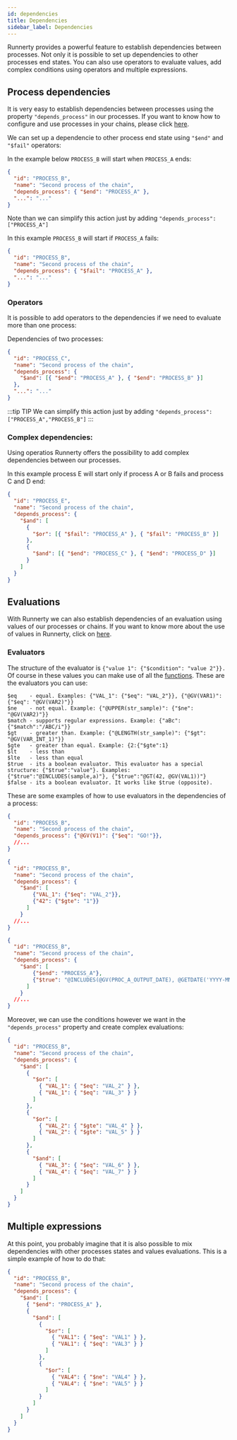 ```yaml
---
id: dependencies
title: Dependencies
sidebar_label: Dependencies
---
```


Runnerty provides a powerful feature to establish dependencies between processes. Not only it is possible to set up dependencies to other processes end states. You can also use operators to evaluate values, add complex conditions using operators and multiple expressions.

## Process dependencies

It is very easy to establish dependencies between processes using the property `"depends_process"` in our processes. If you want to know how to configure and use processes in your chains, please click [here](process.md).

We can set up a dependencie to other process end state using `"$end"` and `"$fail"` operators:

In the example below `PROCESS_B` will start when `PROCESS_A` ends:

```json
{
  "id": "PROCESS_B",
  "name": "Second process of the chain",
  "depends_process": { "$end": "PROCESS_A" },
  "...": "..."
}
```

Note than we can simplify this action just by adding `"depends_process": ["PROCESS_A"]`

In this example `PROCESS_B` will start if `PROCESS_A` fails:

```json
{
  "id": "PROCESS_B",
  "name": "Second process of the chain",
  "depends_process": { "$fail": "PROCESS_A" },
  "...": "..."
}
```

### Operators

It is possible to add operators to the dependencies if we need to evaluate more than one process:

Dependencies of two processes:

```json
{
  "id": "PROCESS_C",
  "name": "Second process of the chain",
  "depends_process": {
    "$and": [{ "$end": "PROCESS_A" }, { "$end": "PROCESS_B" }]
  },
  "...": "..."
}
```

:::tip TIP
We can simplify this action just by adding `"depends_process": ["PROCESS_A","PROCESS_B"]`
:::

### Complex dependencies:

Using operatios Runnerty offers the possibility to add complex dependencies between our processes.

In this example process E will start only if process A or B fails and process C and D end:

```json
{
  "id": "PROCESS_E",
  "name": "Second process of the chain",
  "depends_process": {
    "$and": [
      {
        "$or": [{ "$fail": "PROCESS_A" }, { "$fail": "PROCESS_B" }]
      },
      {
        "$and": [{ "$end": "PROCESS_C" }, { "$end": "PROCESS_D" }]
      }
    ]
  }
}
```

## Evaluations

With Runnerty we can also establish dependencies of an evaluation using values of our processes or chains. If you want to know more about the use of values in Runnerty, click on [here](values.md).

### Evaluators

The structure of the evaluator is `{"value 1": {"$condition": "value 2"}}.`
Of course in these values you can make use of all the [functions](functions.md).
These are the evaluators you can use:

```
$eq    - equal. Examples: {"VAL_1": {"$eq": "VAL_2"}}, {"@GV(VAR1)": {"$eq": "@GV(VAR2)"}}
$ne    - not equal. Example: {"@UPPER(str_sample)": {"$ne": "@GV(VAR2)"}}
$match - supports regular expressions. Example: {"aBc":{"$match":"/ABC/i"}}
$gt    - greater than. Example: {"@LENGTH(str_sample)": {"$gt": "@GV(VAR_INT_1)"}}
$gte   - greater than equal. Example: {2:{"$gte":1}
$lt    - less than
$lte   - less than equal
$true  - its a boolean evaluator. This evaluator has a special structure: {"$true":"value"}. Examples: {"$true":"@INCLUDES(sample,a)"}, {"$true":"@GT(42, @GV(VAL1))"}
$false - its a boolean evaluator. It works like $true (opposite).
```

These are some examples of how to use evaluators in the dependencies of a process:

```json
{
  "id": "PROCESS_B",
  "name": "Second process of the chain",
  "depends_process": {"@GV(V1)": {"$eq": "GO!"}},
  //...
}
```

```json
{
  "id": "PROCESS_B",
  "name": "Second process of the chain",
  "depends_process": {
    "$and": [
        {"VAL_1": {"$eq": "VAL_2"}},
        {"42": {"$gte": "1"}}
      ]
    }
  //...
}
```

```json
{
  "id": "PROCESS_B",
  "name": "Second process of the chain",
  "depends_process": {
    "$and": [
        {"$end": "PROCESS_A"},
        {"$true": "@INCLUDES(@GV(PROC_A_OUTPUT_DATE), @GETDATE('YYYY-MM-DD'))"}
      ]
    }
  //...
}
```

Moreover, we can use the conditions however we want in the `"depends_process"` property and create complex evaluations:

```json
{
  "id": "PROCESS_B",
  "name": "Second process of the chain",
  "depends_process": {
    "$and": [
      {
        "$or": [
          { "VAL_1": { "$eq": "VAL_2" } },
          { "VAL_1": { "$eq": "VAL_3" } }
        ]
      },
      {
        "$or": [
          { "VAL_2": { "$gte": "VAL_4" } },
          { "VAL_2": { "$gte": "VAL_5" } }
        ]
      },
      {
        "$and": [
          { "VAL_3": { "$eq": "VAL_6" } },
          { "VAL_4": { "$eq": "VAL_7" } }
        ]
      }
    ]
  }
}
```

## Multiple expressions

At this point, you probably imagine that it is also possible to mix dependencies with other processes states and values evaluations. This is a simple example of how to do that:

```json
{
  "id": "PROCESS_B",
  "name": "Second process of the chain",
  "depends_process": {
    "$and": [
      { "$end": "PROCESS_A" },
      {
        "$and": [
          {
            "$or": [
              { "VAL1": { "$eq": "VAL1" } },
              { "VAL1": { "$eq": "VAL3" } }
            ]
          },
          {
            "$or": [
              { "VAL4": { "$ne": "VAL4" } },
              { "VAL4": { "$ne": "VAL5" } }
            ]
          }
        ]
      }
    ]
  }
}
```
